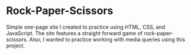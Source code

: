 # Rock-Paper-Scissors
Simple one-page site I created to practice using HTML, CSS, and JavaScript. The site features a straight forward game of rock-paper-scissors. Also, I wanted to practice working with media queries using this project.
